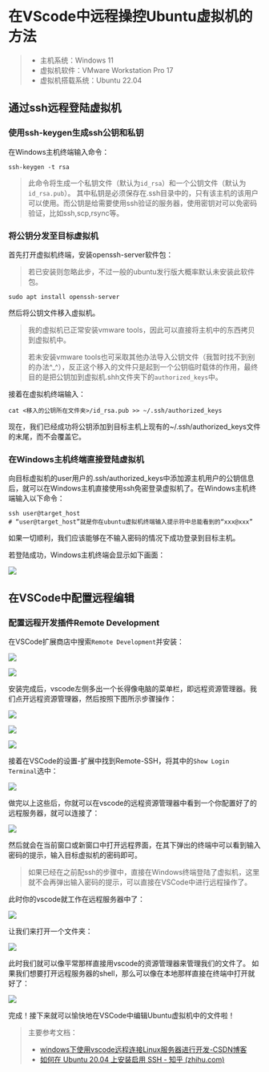 # 在VScode中远程操控Ubuntu虚拟机的方法

> - 主机系统：Windows 11
> - 虚拟机软件：VMware Workstation Pro 17
> - 虚拟机搭载系统：Ubuntu 22.04

## 通过ssh远程登陆虚拟机

### 使用ssh-keygen生成ssh公钥和私钥

在Windows主机终端输入命令：

```
ssh-keygen -t rsa
```

> 此命令将生成一个私钥文件（默认为`id_rsa`）和一个公钥文件（默认为`id_rsa.pub`）。
> 其中私钥是必须保存在.ssh目录中的，只有该主机的该用户可以使用。而公钥是给需要使用ssh验证的服务器，使用密钥对可以免密码验证，比如ssh,scp,rsync等。

### 将公钥分发至目标虚拟机

首先打开虚拟机终端，安装openssh-server软件包：

> 若已安装则忽略此步，不过一般的ubuntu发行版大概率默认未安装此软件包。

```
sudo apt install openssh-server
```

然后将公钥文件移入虚拟机。

> 我的虚拟机已正常安装vmware tools，因此可以直接将主机中的东西拷贝到虚拟机中。
>
> 若未安装vmware tools也可采取其他办法导入公钥文件（我暂时找不到别的办法^_^），反正这个移入的文件只是起到一个公钥临时载体的作用，最终目的是把公钥加到虚拟机.shh文件夹下的`authorized_keys`中。

接着在虚拟机终端输入：

```
cat <移入的公钥所在文件夹>/id_rsa.pub >> ~/.ssh/authorized_keys
```

现在，我们已经成功将公钥添加到目标主机上现有的~/.ssh/authorized_keys文件的末尾，而不会覆盖它。

### 在Windows主机终端直接登陆虚拟机

向目标虚拟机的user用户的.ssh/authorized_keys中添加源主机用户的公钥信息后，就可以在Windows主机直接使用ssh免密登录虚拟机了。在Windows主机终端输入以下命令：

```
ssh user@target_host
# “user@target_host”就是你在ubuntu虚拟机终端输入提示符中总能看到的“xxx@xxx”
```

如果一切顺利，我们应该能够在不输入密码的情况下成功登录到目标主机。

若登陆成功，Windows主机终端会显示如下画面：

![](1.png)

## 在VSCode中配置远程编辑

### 配置远程开发插件Remote Development

在VSCode扩展商店中搜索`Remote Development`并安装：

![](2.png)

![](3.png)

安装完成后，vscode左侧多出一个长得像电脑的菜单栏，即远程资源管理器。我们点开远程资源管理器，然后按照下图所示步骤操作：

![](4.png)

![](5.png)

![](6.png)

接着在VSCode的设置-扩展中找到Remote-SSH，将其中的`Show Login Terminal`选中：

![](7.png)

做完以上这些后，你就可以在vscode的远程资源管理器中看到一个你配置好了的远程服务器，就可以连接了：

![](8.png)

然后就会在当前窗口或新窗口中打开远程界面，在其下弹出的终端中可以看到输入密码的提示，输入目标虚拟机的密码即可。

> 如果已经在之前配ssh的步骤中，直接在Windows终端登陆了虚拟机，这里就不会再弹出输入密码的提示，可以直接在VSCode中进行远程操作了。

此时你的vscode就工作在远程服务器中了：

![](9.png)

让我们来打开一个文件夹：

![](10.png)

此时我们就可以像平常那样直接用vscode的资源管理器来管理我们的文件了。
如果我们想要打开远程服务器的shell，那么可以像在本地那样直接在终端中打开就好了：

![](11.png)

完成！接下来就可以愉快地在VSCode中编辑Ubuntu虚拟机中的文件啦！

> 主要参考文档：
>
> - [windows下使用vscode远程连接Linux服务器进行开发-CSDN博客](https://blog.csdn.net/irober/article/details/112724986)
> - [如何在 Ubuntu 20.04 上安装启用 SSH - 知乎 (zhihu.com)](https://zhuanlan.zhihu.com/p/146976128)

